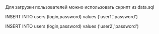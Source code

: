 Для загрузки пользователей можно 
использовать скрипт из data.sql

INSERT INTO users (login,password)
values ('user1','password')

INSERT INTO users (login,password)
values ('user2','password')